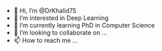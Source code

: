 - 👋 Hi, I’m @DrKhalid75
- 👀 I’m interested in Deep Learning
- 🌱 I’m currently learning PhD in Computer Science
- 💞️ I’m looking to collaborate on ...
- 📫 How to reach me ...

<!---
DrKhalid75/DrKhalid75 is a ✨ special ✨ repository because its `README.md` (this file) appears on your GitHub profile.
You can click the Preview link to take a look at your changes.
--->
